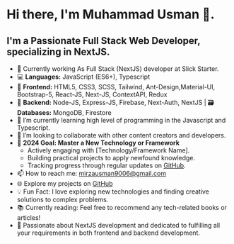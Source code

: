 # Hi there, I'm Muhammad Usman 👋.
## I'm a Passionate Full Stack Web Developer, specializing in NextJS.
- 🔭 Currently working As Full Stack (NextJS) developer at Slick Starter.
- 💻 **Languages:** JavaScript (ES6+), Typescript
- 🎨 **Frontend:** HTML5, CSS3, SCSS, Tailwind, Ant-Design,Material-UI, Bootstrap-5, React-JS, Next-JS, ContextAPI, Redux
- 🚀 **Backend:** Node-JS, Express-JS, Firebase, Next-Auth, NextJS | 🗃️  **Databases:** MongoDB, Firestore
- 🌱 I’m currently learning high level of programming in the Javascript and Typescript.
- 👯 I’m looking to collaborate with other content creators and developers.
- 🎯 **2024 Goal: Master a New Technology or Framework**
  - Actively engaging with [Technology/Framework Name].
  - Building practical projects to apply newfound knowledge.
  - Tracking progress through regular updates on [GitHub](https://github.com/YourGitHubUsername).
- 📫 How to reach me: mirzausman9006@gmail.com
- 🌐 Explore my projects on [GitHub](https://github.com/MirzaUsman733/MirzaUsman733)
- 💡 Fun Fact: I love exploring new technologies and finding creative solutions to complex problems.
- 📚 Currently reading: Feel free to recommend any tech-related books or articles!
- 🚀 Passionate about NextJS development and dedicated to fulfilling all your requirements in both frontend and backend development.
<!---
MirzaUsman733/MirzaUsman733 is a ✨ special ✨ repository because its `README.md` (this file) appears on your GitHub profile.
You can click the Preview link to take a look at your changes.
--->
